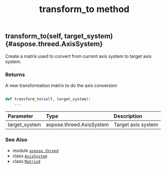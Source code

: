﻿---
title: transform_to method
second_title: Aspose.3D for Python via .NET API References
description: 
type: docs
weight: 30
url: /python-net/aspose.threed/axissystem/transform_to/
is_root: false
---

## transform_to(self, target_system) {#aspose.threed.AxisSystem}

Create a matrix used to convert from current axis system to target axis system.


### Returns 


A new transformation matrix to do the axis conversion


```python

def transform_to(self, target_system):
    ...
```


| Parameter | Type | Description |
| :- | :- | :- |
| target_system | aspose.threed.AxisSystem | Target axis system |



### See Also
* module [`aspose.threed`](../../)
* class [`AxisSystem`](/3d/python-net/aspose.threed/axissystem)
* class [`Matrix4`](/3d/python-net/aspose.threed.utilities/matrix4)
